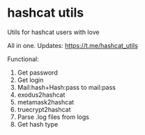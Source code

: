 # hashcat utils
Utils for hashcat users with love

All in one. Updates: https://t.me/hashcat_utils

Functional:
1. Get password
2. Get login
3.  Mail:hash+Hash:pass to mail:pass
4. exodus2hashcat
5. metamask2hashcat
6. truecrypt2hashcat
7. Parse .log files from logs
8. Get hash type
